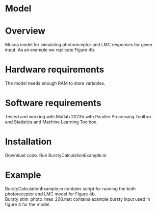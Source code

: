 # Model
# Overview
Musca model for simulating photoreceptor and LMC responses for given input. As an example we replicate Figure 4b.

# Hardware requirements

The model needs enough RAM to store variables. 

# Software requirements

Tested and working with Matlab 2023b with Paraller Processing Toolbox and Statistics and Machine Learning Toolbox.

# Installation
Download code.
Run BurstyCalculationExample.m

# Example

BurstyCalculationExample.m contains script for running the both photoreceptor and LMC model for Figure 4b.
Bursty_stim_photo_hres_200.mat contains example bursty input used in figure 4 for the model.
